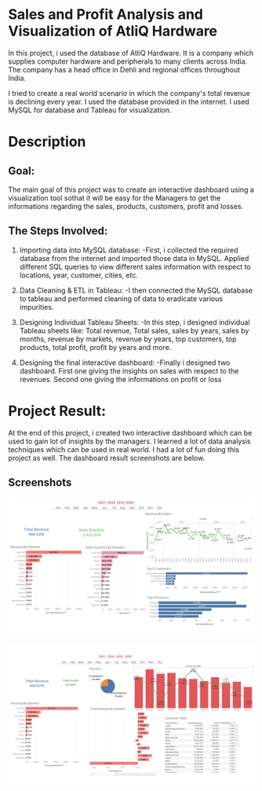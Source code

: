 
# Sales and Profit Analysis and Visualization of AtliQ Hardware

In this project, i used the database of AtliQ Hardware. It is a company which supplies computer hardware and peripherals to many clients across India. The company has a head office in Dehli and regional offices throughout India.

I tried to create a real world scenario in which the company's total revenue is declining every year. I used the database provided in the internet. I used MySQL for database and Tableau for visualization.
# Description
## Goal:
The main goal of this project was to create an interactive dashboard using a visualization tool sothat it will be easy for the Managers to get the informations regarding the sales, products, customers, profit and losses.

## The Steps Involved:
1. Importing data into MySQL database:
-First, i collected the required database from the internet and imported those data in MySQL. Applied different SQL queries to view different sales information with respect to locations, year, customer, cities, etc.

2. Data Cleaning & ETL in Tableau:
-I then connected the MySQL database to tableau and performed cleaning of data to eradicate various impurities.


3. Designing Individual Tableau Sheets:
-In this step, i designed individual Tableau sheets like: Total revenue, Total sales, sales by years, sales by months, revenue by markets, revenue by years, top customers, top products, total profit, profit by years and more.


4. Designing the final interactive dashboard:
-Finally i designed two dashboard. First one giving the insights on sales with respect to the revenues. Second one giving the informations on profit or loss


# Project Result:
At the end of this project, i created two interactive dashboard which can be used to gain lot of insights by the managers. I learned a lot of data analysis techniques which can be used in real world. I had a lot of fun doing this project as well. The dashboard result screenshots are below.

## Screenshots

![App Screenshot](https://raw.githubusercontent.com/bibekchapagain1/AtliQDataAnalysisAndVisualization/main/Sales%20Insight%20Dashboard.jpg)


![App Screenshot](https://raw.githubusercontent.com/bibekchapagain1/AtliQDataAnalysisAndVisualization/main/Profit%20Analysis%20Dashboard.jpg)






